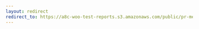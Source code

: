 ```yaml
---
layout: redirect
redirect_to: https://a8c-woo-test-reports.s3.amazonaws.com/public/pr-merge/39972/e2e/index.html
---
```

